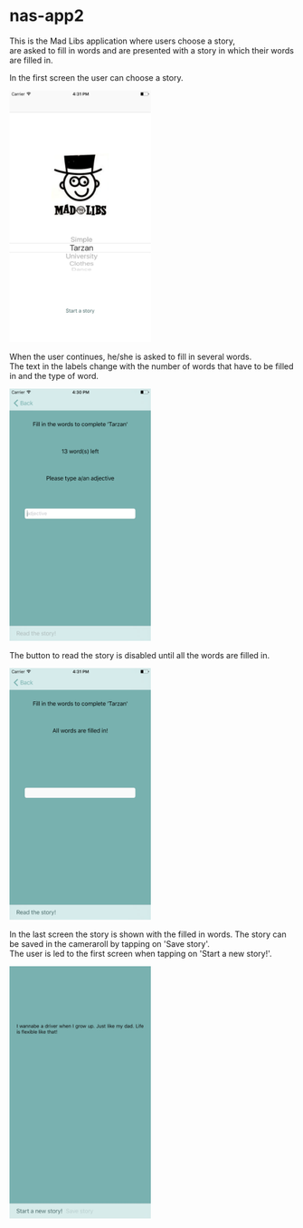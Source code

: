 # nas-app2

This is the Mad Libs application where users choose a story,   
are asked to fill in words and are presented with a story in which their words are filled in.  

In the first screen the user can choose a story.  

<img src="https://github.com/meltjh/nas-app2/raw/master/doc/home.png" width="250">  

When the user continues, he/she is asked to fill in several words.   
The text in the labels change with the number of words that have to be filled in and the type of word.  

<img src="https://github.com/meltjh/nas-app2/raw/master/doc/input.png" width="250">  

The button to read the story is disabled until all the words are filled in.  

<img src="https://github.com/meltjh/nas-app2/raw/master/doc/input_done.png" width="250">  

In the last screen the story is shown with the filled in words. 
The story can be saved in the cameraroll by tapping on 'Save story'.  
The user is led to the first screen when tapping on 'Start a new story!'.  

<img src="https://github.com/meltjh/nas-app2/raw/master/doc/image_saved.jpg" width="250">  

